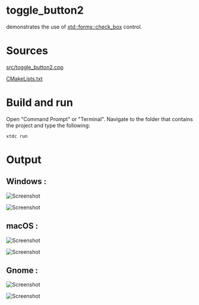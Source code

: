 # toggle_button2

demonstrates the use of [xtd::forms::check_box](../../../../src/xtd_forms/include/xtd/forms/toggle_button.hpp) control.

# Sources

[src/toggle_button2.cpp](src/toggle_button2.cpp)

[CMakeLists.txt](CMakeLists.txt)

# Build and run

Open "Command Prompt" or "Terminal". Navigate to the folder that contains the project and type the following:

```shell
xtdc run
```

# Output

## Windows :

![Screenshot](../../../../docs/pictures/examples/toggle_button2_w.png)

![Screenshot](../../../../docs/pictures/examples/toggle_button2_wd.png)

## macOS :

![Screenshot](../../../../docs/pictures/examples/toggle_button2_m.png)

![Screenshot](../../../../docs/pictures/examples/toggle_button2_md.png)

## Gnome :

![Screenshot](../../../../docs/pictures/examples/toggle_button2_g.png)

![Screenshot](../../../../docs/pictures/examples/toggle_button2_gd.png)
